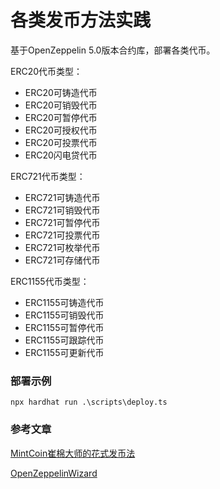 # 各类发币方法实践

基于OpenZeppelin 5.0版本合约库，部署各类代币。

ERC20代币类型：

- ERC20可铸造代币
- ERC20可销毁代币
- ERC20可暂停代币
- ERC20可授权代币
- ERC20可投票代币
- ERC20闪电贷代币

ERC721代币类型：
- ERC721可铸造代币
- ERC721可销毁代币
- ERC721可暂停代币
- ERC721可投票代币
- ERC721可枚举代币
- ERC721可存储代币

ERC1155代币类型：
- ERC1155可铸造代币
- ERC1155可销毁代币
- ERC1155可暂停代币
- ERC1155可跟踪代币
- ERC1155可更新代币


### 部署示例
```
npx hardhat run .\scripts\deploy.ts
```

### 参考文章
[MintCoin崔棉大师的花式发币法](https://github.com/sunxingdi/MintCoin/blob/master/README.md)

[OpenZeppelinWizard](https://wizard.openzeppelin.com/)